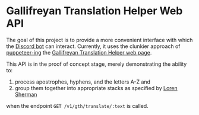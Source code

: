 # Gallifreyan Translation Helper Web API

The goal of this project is to provide a more convenient interface with which the
[Discord bot](https://github.com/Mightyfrong/gth-discord-bot) can interact. Currently, it uses the clunkier approach of
[puppeteer-ing](https://github.com/puppeteer/puppeteer) the
[Gallifreyan Translation Helper web page](https://github.com/Mightyfrong/gallifreyan-translation-helper).

This API is in the proof of concept stage, merely demonstrating the ability to:

1. process apostrophes, hyphens, and the letters A-Z and
2. group them together into appropriate stacks as specified by [Loren Sherman](https://shermansplanet.com/gallifreyan/guide.pdf)

when the endpoint `GET /v1/gth/translate/:text` is called.